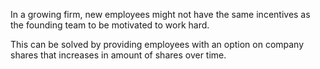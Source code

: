 In a growing firm, new employees might not have the same incentives as the founding team to be motivated to work hard.

This can be solved by providing employees with an option on company shares that increases in amount of shares over time.